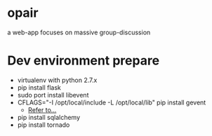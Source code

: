 opair
=====

a web-app focuses on massive group-discussion

Dev environment prepare
=====
- virtualenv with python 2.7.x
- pip install flask
- sudo port install libevent
- CFLAGS="-I /opt/local/include -L /opt/local/lib" pip install gevent
  - [Refer to...](http://stackoverflow.com/questions/7630388/how-can-i-install-the-python-library-gevent-on-mac-os-x-lion)
- pip install sqlalchemy
- pip install tornado
